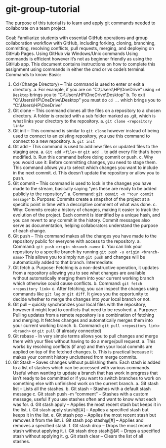 # git-group-tutorial
The purpose of this tutorial is to learn and apply git commands needed to collaborate on a team project.

Goal:
Familiarize students with essential GitHub operations and group collaboration workflow with GitHub, including forking, cloning, branching, committing, resolving conflicts, pull requests, merging, and deploying on GitHub Pages.
Using GitHub via Windows/Unix commands
Using commands is efficient however it’s not as beginner friendly as using the GitHub app. This document contains instructions on how to complete this assignment using commands in either the cmd or vs code’s terminal.
Commands to know:
Basic:
1.	Cd (Change Directory) – This command is used to enter or exit a directory.
a.	For example, if you are on “C:\Users\HP\OneDrive” using `cd Desktop` brings you to “C:\Users\HP\OneDrive\Desktop”
b.	To exit “C:\Users\HP\OneDrive\Desktop” you must do `cd ..` which brings you to “C:\Users\HP\OneDrive”
2.	Git clone – This command clones all the files on a repository to a chosen directory. A folder is created with a sub folder marked as .git, which is what links your directory to the repository.
a.	`git clone <repository link>`
3.	Git init – This command is similar to `git clone` however instead of being used to connect to an existing repository, you use this command to connect to a new repository.
a.	`git init`
4.	Git add – This command is used to add new files or updated files to the staging area.
a.	`Git add <file>` or `git add .` to add every file that’s been modified.
b.	Run this command before doing commit or push.
c.	Why you would use it: Before committing changes, you need to stage them. This command allows you to select which changes you want to include in the next commit.
d.	This doesn’t update the repository or allow you to push.
5.	Git commit – This command is used to lock in the changes you have made to the stream, basically saying “yes these are ready to be added publicly to the repository”.
a.	Command: `git commit -m "Your commit message"`
b.	Purpose: Commits create a snapshot of the project at a specific point in time with a descriptive comment of what was done.
c.	Why: Commits create a history of changes, making it easier to track the evolution of the project. Each commit is identified by a unique hash, and you can revert to any commit in the history. Commit messages also serve as documentation, helping collaborators understand the purpose of each change.
6.	Git push – This command makes all the changes you have made to the repository public for everyone with access to the repository.
a.	Command: `git push origin <branch-name>`
b.	You can link your repository to a specific branch by running `git push -u origin <branch-name>` This allows you to simply run `git push` and changes will be automatically added to that branch.
Intermediate:
7.	Git fetch
a.	Purpose: Fetching is a non-destructive operation, it updates from a repository allowing you to see what changes are available without automatically merging them into your current working branch which otherwise could cause conflicts.
b.	Command: `git fetch <repository link>`
c.	After fetching, you can inspect the changes using commands like `git log` or `git diff`. It gives you the opportunity to decide whether to merge the changes into your local branch or not.
8.	Git pull – quickly synchronizes your local files with the repository, however it might lead to conflicts that need to be resolved.
a.	Purpose: Pulling updates from a remote repository is a combination of fetching and merging. It fetches changes and automatically merges them into your current working branch.
b.	Command: `git pull <repository link> <branch>` or `git pull` (if already connected)
9.	Git rebase - In very simple terms allows you to pull changes and merge them with your files without having to do a merge/pull request.
a.	This works by resolving conflicts (if any) and then your local commits are applied on top of the fetched changes.
b.	This is practical because it makes your commit history uncluttered from merge commits.
10.	Git Stash – Saves changes without publishing them. Each stash is added to a list of stashes which can be accessed with various commands. Useful when wanting to update a branch that has work in progress that isn’t ready to be committed or if you want to switch branches to work on something else with unfinished work on the current branch.
a.	Git stash list – Lists all the stashes.
b.	Git stash – Stashes with a default stash message
c.	Git stash push -m “comment” – Stashes with a custom message, useful if you use stashes often and want to know what each was for.
d.	Git stash apply – Applies the most recent stash but keeps it in the list.
i.	Git stash apply stash@[#] – Applies a specified stash but keeps it in the list.
e.	Git stash pop – Applies the most recent stash but removes it from the list.
i.	Git stash pop stash@[#] – Applies and removes a specified stash. 
f.	Git stash drop – Drops the most recent stash without applying it.
i.	Git stash drop stash@[#] – Drops a specified stash without applying it.
g.	Git stash clear – Clears the list of all stashes.
